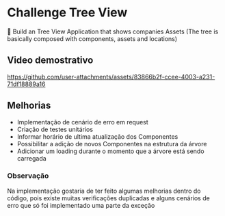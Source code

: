 # Challenge Tree View

📌 Build an Tree View Application that shows companies Assets (The tree is basically composed with components, assets and locations)

## Video demostrativo
https://github.com/user-attachments/assets/83866b2f-ccee-4003-a231-71df18889a16
## Melhorias
- Implementação de cenário de erro em request
- Criação de testes unitários
- Informar horário de ultima atualização dos Componentes
- Possibilitar a adição de novos Componentes na estrutura da árvore
- Adicionar um loading durante o momento que a árvore está sendo carregada

### Observação
Na implementação gostaria de ter feito algumas melhorias dentro do código, pois existe muitas verificações duplicadas e alguns cenários de erro que só foi implementado uma parte da exceção
